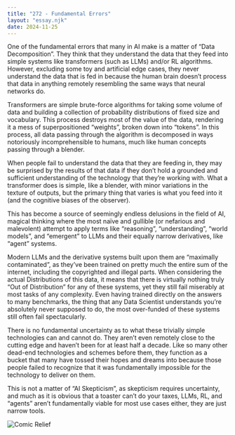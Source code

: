 ```yaml
---
title: "272 - Fundamental Errors"
layout: "essay.njk"
date: 2024-11-25
---
```


One of the fundamental errors that many in AI make is a matter of “Data Decomposition”. They think that they understand the data that they feed into simple systems like transformers (such as LLMs) and/or RL algorithms. However, excluding some toy and artificial edge cases, they never understand the data that is fed in because the human brain doesn’t process that data in anything remotely resembling the same ways that neural networks do.

Transformers are simple brute-force algorithms for taking some volume of data and building a collection of probability distributions of fixed size and vocabulary. This process destroys most of the value of the data, rendering it a mess of superpositioned “weights”, broken down into “tokens”. In this process, all data passing through the algorithm is decomposed in ways notoriously incomprehensible to humans, much like human concepts passing through a blender.

When people fail to understand the data that they are feeding in, they may be surprised by the results of that data if they don’t hold a grounded and sufficient understanding of the technology that they’re working with. What a transformer does is simple, like a blender, with minor variations in the texture of outputs, but the primary thing that varies is what you feed into it (and the cognitive biases of the observer). 

This has become a source of seemingly endless delusions in the field of AI, magical thinking where the most naïve and gullible (or nefarious and malevolent) attempt to apply terms like “reasoning”, “understanding”, “world models”, and “emergent” to LLMs and their equally narrow derivatives, like “agent” systems. 

Modern LLMs and the derivative systems built upon them are “maximally contaminated”, as they’ve been trained on pretty much the entire sum of the internet, including the copyrighted and illegal parts. When considering the actual Distributions of this data, it means that there is virtually nothing truly “Out of Distribution” for any of these systems, yet they still fail miserably at most tasks of any complexity. Even having trained directly on the answers to many benchmarks, the thing that any Data Scientist understands you’re absolutely never supposed to do, the most over-funded of these systems still often fail spectacularly. 

There is no fundamental uncertainty as to what these trivially simple technologies can and cannot do. They aren’t even remotely close to the cutting edge and haven’t been for at least half a decade. Like so many other dead-end technologies and schemes before them, they function as a bucket that many have tossed their hopes and dreams into because those people failed to recognize that it was fundamentally impossible for the technology to deliver on them. 

This is not a matter of “AI Skepticism”, as skepticism requires uncertainty, and much as it is obvious that a toaster can’t do your taxes, LLMs, RL, and “agents” aren’t fundamentally viable for most use cases either, they are just narrow tools.

![Comic Relief](https://media.licdn.com/dms/image/v2/D5622AQFLmR0EupIn3Q/feedshare-shrink_2048_1536/feedshare-shrink_2048_1536/0/1732230395904?e=1736985600&v=beta&t=7h0SXqOGKt7ql5uW_BAf1Qm6Ucj5CN9RTLp7CGFhDgs)